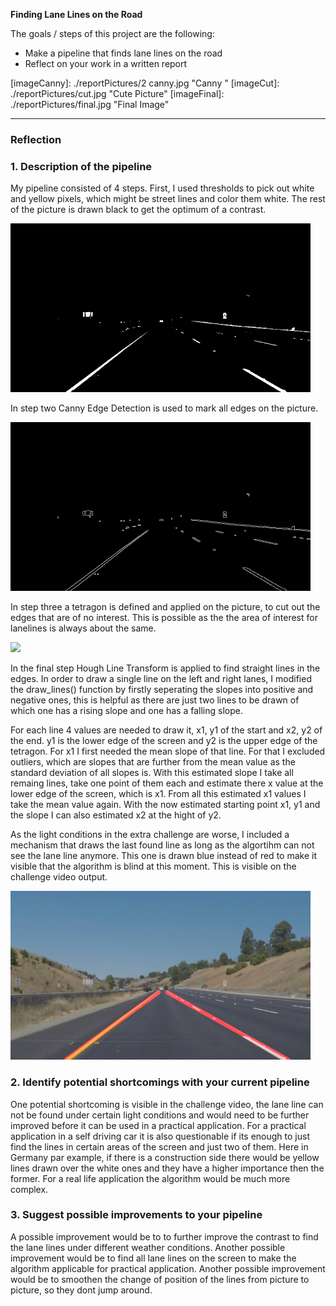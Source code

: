 **Finding Lane Lines on the Road**

The goals / steps of this project are the following:
* Make a pipeline that finds lane lines on the road
* Reflect on your work in a written report


[//]: # (Image References)

[image1]: ./examples/grayscale.jpg "Grayscale"

[imageWhite]: ./reportPictures/whiteLine.jpg "White Lines"
[imageCanny]: ./reportPictures/2 canny.jpg "Canny "
[imageCut]: ./reportPictures/cut.jpg "Cute Picture"
[imageFinal]: ./reportPictures/final.jpg "Final Image"

---

### Reflection

### 1. Description of the pipeline

My pipeline consisted of 4 steps. First, I used thresholds to pick out white and yellow pixels, which might be street lines and color them white. The rest of the picture is drawn black to get the optimum of a contrast.

<img src="reportPictures/1 whiteLine.jpg" width="480"/>

In step two Canny Edge Detection is used to mark all edges on the picture.

<img src="reportPictures/2 canny.jpg" width="480"/>

In step three a tetragon is defined and applied on the picture, to cut out the edges that are of no interest. This is possible as the the area of interest for lanelines is always about the same.

<img src="reportPictures/3 reportPictures/3 cut.jpg" width="480"/>

In the final step Hough Line Transform is applied to find straight lines in the edges. In order to draw a single line on the left and right lanes, I modified the draw_lines() function by firstly seperating the slopes into positive and negative ones, this is helpful as there are just two lines to be drawn of which one has a rising slope and one has a falling slope.

For each line 4 values are needed to draw it, x1, y1 of the start and x2, y2 of the end. y1 is the lower edge of the screen and y2 is the upper edge of the tetragon. For x1 I first needed the mean slope of that line. For that I excluded outliers, which are slopes that are further from the mean value as the standard deviation of all slopes is. With this estimated slope I take all remaing lines, take one point of them each and estimate there x value at the lower edge of the screen, which is x1. From all this estimated x1 values I take the mean value again. With the now estimated starting point x1, y1 and the slope I can also estimated x2 at the hight of y2.

As the light conditions in the extra challenge are worse, I included a mechanism  that draws the last found line as long as the algortihm can not see the lane line anymore. This one is drawn blue instead of red to make it visible that the algorithm is blind at this moment. This is visible on the challenge video output.

<img src="reportPictures/4 final.jpg" width="480"/>


### 2. Identify potential shortcomings with your current pipeline

One potential shortcoming is visible in the challenge video, the lane line can not be found under certain light conditions and would need to be further improved before it can be used in a practical application. For a practical application in a self driving car it is also questionable if its enough to just find the lines in certain areas of the screen and just two of them. Here in Germany par example, if there is a construction side there would be yellow lines drawn over the white ones and they have a higher importance then the former. For a real life application the algorithm would be much more complex.


### 3. Suggest possible improvements to your pipeline

A possible improvement would be to to further improve the contrast to find the lane lines under different weather conditions. Another possible improvement would be to find all lane lines on the screen to make the algorithm applicable for practical application. Another possible improvement would be to smoothen the change of position of the lines from picture to picture, so they dont jump around.
